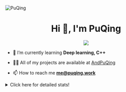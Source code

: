 ![PuQing](https://user-images.githubusercontent.com/27223114/171565019-9a56fae6-b08b-421f-99db-7e830da42371.png)

<h1 align="center">Hi 👋, I'm PuQing</h1>

<p align="center">
  <img src="https://github-widgetbox.vercel.app/api/profile?username=AndPuQing&data=followers,repositories,stars,commits"/>
</p>

- 🌱 I’m currently learning **Deep learning, C++**

- 👨‍💻 All of my projects are available at [AndPuQing](https://github.com/AndPuQing)

- 📫 How to reach me **me@puqing.work**

<details>
<summary>Click here for detailed stats!</summary>

<!--START_SECTION:waka-->
**I'm a Night 🦉** 

```text
🌞 Morning    40 commits     ██░░░░░░░░░░░░░░░░░░░░░░░   10.7% 
🌆 Daytime    130 commits    ████████░░░░░░░░░░░░░░░░░   34.76% 
🌃 Evening    111 commits    ███████░░░░░░░░░░░░░░░░░░   29.68% 
🌙 Night      93 commits     ██████░░░░░░░░░░░░░░░░░░░   24.87%

```


📊 **This Week I Spent My Time On** 

```text
💬 Programming Languages: 
JavaScript               18 hrs 29 mins      ██████████████████████░░░   91.14% 
Python                   43 mins             █░░░░░░░░░░░░░░░░░░░░░░░░   3.58% 
C                        26 mins             ░░░░░░░░░░░░░░░░░░░░░░░░░   2.18% 
JSON                     24 mins             ░░░░░░░░░░░░░░░░░░░░░░░░░   2.03% 
Markdown                 5 mins              ░░░░░░░░░░░░░░░░░░░░░░░░░   0.46%

🔥 Editors: 
VS Code                  20 hrs 17 mins      █████████████████████████   100.0%

💻 Operating System: 
Windows                  19 hrs 43 mins      ████████████████████████░   97.24% 
Mac                      33 mins             ░░░░░░░░░░░░░░░░░░░░░░░░░   2.76%

```


<!--END_SECTION:waka-->
</details>
